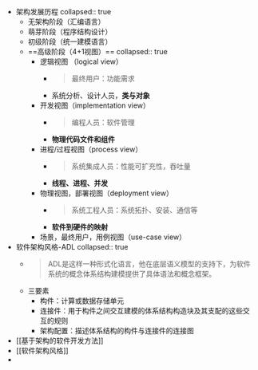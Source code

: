 - 架构发展历程
  collapsed:: true
	- 无架构阶段（汇编语言）
	- 萌芽阶段（程序结构设计）
	- 初级阶段（统一建模语言）
	- ==高级阶段（4+1视图）==
	  collapsed:: true
		- 逻辑视图 （logical view）
			- >最终用户：功能需求
			- 系统分析、设计人员，**类与对象**
		- 开发视图（implementation view）
			- >编程人员：软件管理
			- **物理代码文件和组件**
		- 进程/过程视图（process view）
			- >系统集成人员：性能可扩充性，吞吐量
			- **线程、进程、并发**
		- 物理视图，部署视图（deployment view）
			- >系统工程人员：系统拓扑、安装、通信等
			- **软件到硬件的映射**
		- 场景，最终用户，用例视图（use-case view）
- 软件架构风格-ADL
  collapsed:: true
	- >ADL是这样一种形式化语言，他在底层语义模型的支持下，为软件系统的概念体系结构建模提供了具体语法和概念框架。
	- 三要素
		- 构件：计算或数据存储单元
		- 连接件：用于构件之间交互建模的体系结构构造块及其支配的这些交互的规则
		- 架构配置：描述体系结构的构件与连接件的连接图
- [[基于架构的软件开发方法]]
- [[软件架构风格]]
-